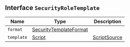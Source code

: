 ## Interface `SecurityRoleTemplate`

| Name | Type | Description |
| - | - | - |
| `format` | [SecurityTemplateFormat](./SecurityTemplateFormat.md) | &nbsp; |
| `template` | [Script](./Script.md) | [ScriptSource](./ScriptSource.md) | &nbsp; |
